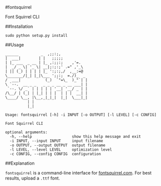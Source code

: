 #fontsquirrel

Font Squirrel CLI

##Installation

```
sudo python setup.py install
```

##Usage

```
______          _  ,;;:;,
|  ___|        | |   ;;;;;
| |_ ___  _ __ | |_ ,:;;:;    ,'=.
|  _/ _ \| '_ \| __|;:;:;' .=" ,'_\
| || (_) | | | | |_ ':;:;,/  ,__:=@
\_______/|_| |_|\___ ';;:;  =./)_  _
/  ___|           (_)  `"=\_  )_"`| |
\ `--.  __ _ _   _ _ _ __ _ __ ___| |
 `--. \/ _` | | | | | '__| '__/ _ | |
/\__/ | (_| | |_| | | |  | | |  __| |
\____/ \__, |\__,_|_|_|  |_|  \___|_|
          | |
          |_|

Usage: fontsquirrel [-h] -i INPUT [-o OUTPUT] [-l LEVEL] [-c CONFIG]

Font Squirrel CLI

optional arguments:
  -h, --help                  show this help message and exit
  -i INPUT, --input INPUT     input filename
  -o OUTPUT, --output OUTPUT  output filename
  -l LEVEL, --level LEVEL     optimization level
  -c CONFIG, --config CONFIG  configuration
```

##Explanation

`fontsquirrel` is a command-line interface for [fontsquirrel.com](https://www.fontsquirrel.com). For best results, upload a `.ttf` font.